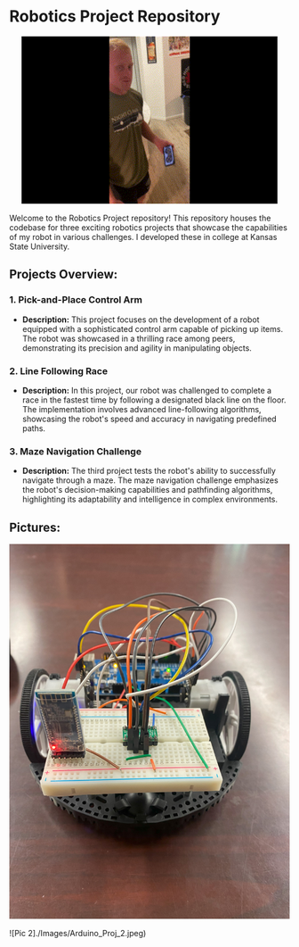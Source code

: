 # Robotics Project Repository

<p align="center">
  <img width="460" height="300" src=./Images/Arduino_Gif.gif>
</p>


Welcome to the Robotics Project repository! This repository houses the codebase for three exciting robotics projects that showcase the capabilities of my robot in various challenges. I developed these in college at Kansas State University. 

## Projects Overview:

### 1. Pick-and-Place Control Arm
- **Description:** This project focuses on the development of a robot equipped with a sophisticated control arm capable of picking up items. The robot was showcased in a thrilling race among peers, demonstrating its precision and agility in manipulating objects.

### 2. Line Following Race
- **Description:** In this project, our robot was challenged to complete a race in the fastest time by following a designated black line on the floor. The implementation involves advanced line-following algorithms, showcasing the robot's speed and accuracy in navigating predefined paths.

### 3. Maze Navigation Challenge
- **Description:** The third project tests the robot's ability to successfully navigate through a maze. The maze navigation challenge emphasizes the robot's decision-making capabilities and pathfinding algorithms, highlighting its adaptability and intelligence in complex environments.

## Pictures:
![IMG_6505](./Images/Arduino_Proj_1.jpeg)


![Pic 2]./Images/Arduino_Proj_2.jpeg)
